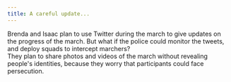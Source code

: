 ```yaml
---
title: A careful update...
---
```

Brenda and Isaac plan to use Twitter during the march to give updates on the progress of the march. But what if the police could monitor the tweets, and deploy squads to intercept marchers?
<br>
They plan to share photos and videos of the march without revealing people's identities, because they worry that participants could face persecution.
